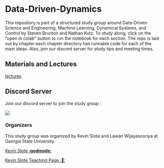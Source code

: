 # Data-Driven-Dynamics

This repository is part of a structured study group around Data-Driven Science and Engineering, Machine Learning, Dynamical Systems, and Control by Steven Brunton and Nathan Kutz.
To study along, click on the "open in colab" button to run the notebook for each section. The repo is laid out by chapter each chapter directory has runnable code for each of the main ideas.
Also, join our discord server for study tips and meeting times.

## Materials and Lectures
[lectures](https://www.databookuw.com/)


## Discord Server

Join our discord server to join the study group :

[![](https://dcbadge.vercel.app/api/server/ENh9rx4ARs)](https://discord.gg/ENh9rx4ARs)

### Organizers

This study group was organized by Kevin Slote and Lawan Wijayasooriya at Georgia State University.

[Kevin Slote **:godmode:**](https://kslote1.github.io/)

[Kevin Slote Teaching Page ::link::](https://sites.google.com/view/kevin-slote)

